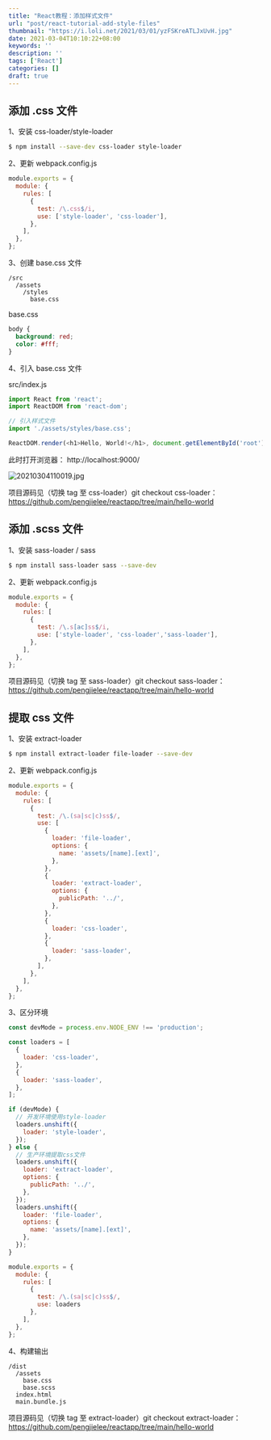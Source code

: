 ```yaml
---
title: "React教程：添加样式文件"
url: "post/react-tutorial-add-style-files"
thumbnail: "https://i.loli.net/2021/03/01/yzFSKreATLJxUvH.jpg"
date: 2021-03-04T10:10:22+08:00
keywords: ''
description: ''
tags: ['React']
categories: []
draft: true
---
```


## 添加 .css 文件

1、安装 css-loader/style-loader 

```bash
$ npm install --save-dev css-loader style-loader
```

2、更新 webpack.config.js 

```javascript
module.exports = {
  module: {
    rules: [
      {
        test: /\.css$/i,
        use: ['style-loader', 'css-loader'],
      },
    ],
  },
};
```

3、创建 base.css 文件 

```
/src
  /assets
    /styles
      base.css
```

base.css

```css
body {
  background: red;
  color: #fff;
}
```

4、引入 base.css 文件 

src/index.js

```javascript
import React from 'react';
import ReactDOM from 'react-dom';

// 引入样式文件
import './assets/styles/base.css';

ReactDOM.render(<h1>Hello, World!</h1>, document.getElementById('root'));
```

此时打开浏览器： http://localhost:9000/

![20210304110019.jpg](https://i.loli.net/2021/03/04/imn2pFZt7EBJDe4.jpg)


项目源码见（切换 tag 至 css-loader）git checkout css-loader： https://github.com/pengjielee/reactapp/tree/main/hello-world 

## 添加 .scss 文件

1、安装 sass-loader / sass  

```bash
$ npm install sass-loader sass --save-dev
```

2、更新 webpack.config.js 

```javascript
module.exports = {
  module: {
    rules: [
      {
        test: /\.s[ac]ss$/i,
        use: ['style-loader', 'css-loader','sass-loader'],
      },
    ],
  },
};
```


项目源码见（切换 tag 至 sass-loader）git checkout sass-loader： https://github.com/pengjielee/reactapp/tree/main/hello-world

## 提取 css 文件

1、安装 extract-loader

```bash
$ npm install extract-loader file-loader --save-dev
```

2、更新 webpack.config.js

```javascript
module.exports = {
  module: {
    rules: [
      {
        test: /\.(sa|sc|c)ss$/,
        use: [
          {
            loader: 'file-loader',
            options: {
              name: 'assets/[name].[ext]',
            },
          },
          {
            loader: 'extract-loader',
            options: {
              publicPath: '../',
            },
          },
          {
            loader: 'css-loader',
          },
          {
            loader: 'sass-loader',
          },
        ],
      },
    ],
  },
};
```

3、区分环境

```javascript
const devMode = process.env.NODE_ENV !== 'production';

const loaders = [
  {
    loader: 'css-loader',
  },
  {
    loader: 'sass-loader',
  },
];

if (devMode) {
  // 开发环境使用style-loader
  loaders.unshift({
    loader: 'style-loader',
  });
} else {
  // 生产环境提取css文件
  loaders.unshift({
    loader: 'extract-loader',
    options: {
      publicPath: '../',
    },
  });
  loaders.unshift({
    loader: 'file-loader',
    options: {
      name: 'assets/[name].[ext]',
    },
  });
}

module.exports = {
  module: {
    rules: [
      {
        test: /\.(sa|sc|c)ss$/,
        use: loaders
      },
    ],
  },
};
```

4、构建输出

```
/dist
  /assets
    base.css
    base.scss
  index.html
  main.bundle.js
```


项目源码见（切换 tag 至 extract-loader）git checkout extract-loader： https://github.com/pengjielee/reactapp/tree/main/hello-world







